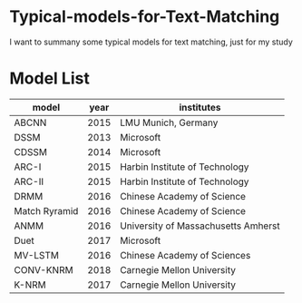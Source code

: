 # Typical-models-for-Text-Matching
I want to summany some typical models for text matching, just for my study
# Model List
|model| year | institutes|
| ------ | ------ | ------ |
|ABCNN| 2015| LMU Munich, Germany |
|DSSM| 2013| Microsoft |
|CDSSM| 2014| Microsoft|
|ARC-I| 2015| Harbin Institute of Technology|
|ARC-II|2015|Harbin Institute of Technology|
|DRMM|2016|Chinese Academy of Science|
|Match Ryramid|2016| Chinese Academy of Science|
|ANMM|2016| University of Massachusetts Amherst|	
|Duet|2017| Microsoft|	
|MV-LSTM|2016| Chinese Academy of Sciences |	
|CONV-KNRM|2018| Carnegie Mellon University |	
|K-NRM|2017| Carnegie Mellon University |	
